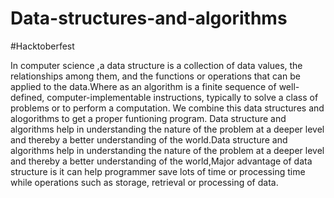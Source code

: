 # Data-structures-and-algorithms
#Hacktoberfest

In computer science ,a data structure is a collection of data values, the relationships among them, and the functions or operations that can be applied to the data.Where as an algorithm is a finite sequence of well-defined, computer-implementable instructions, typically to solve a class of problems or to perform a computation. We combine this data structures and alogorithms to get a proper funtioning program. Data structure and algorithms help in understanding the nature of the problem at a deeper level and thereby a better understanding of the world.Data structure and algorithms help in understanding the nature of the problem at a deeper level and thereby a better understanding of the world,Major advantage of data structure is it can help programmer save lots of time or processing time while operations such as storage, retrieval or processing of data.
